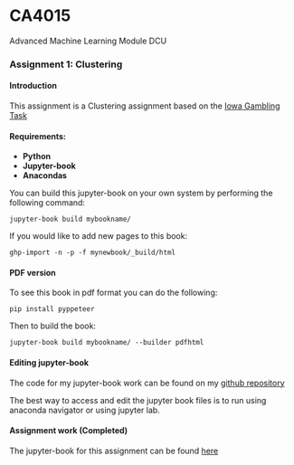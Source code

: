 # CA4015
Advanced Machine Learning Module DCU

### Assignment 1: Clustering

#### Introduction
This assignment is a Clustering assignment based on the [Iowa Gambling Task](https://en.wikipedia.org/wiki/Iowa_gambling_task)

#### Requirements:
* **Python**
* **Jupyter-book**
* **Anacondas**

You can build this jupyter-book on your own system by performing the following command:
```
jupyter-book build mybookname/

```

If you would like to add new pages to this book:
```
ghp-import -n -p -f mynewbook/_build/html

```

#### PDF version
To see this book in pdf format you can do the following:
```
pip install pyppeteer
```

Then to build the book:
```
jupyter-book build mybookname/ --builder pdfhtml
```

#### Editing jupyter-book

The code for my jupyter-book work can be found on my [github repository](https://github.com/mccahim2/ca4015-jupyterbook-assignment1)

The best way to access and edit the jupyter book files is to run using anaconda navigator or using jupyter lab.


#### Assignment work (Completed)
The jupyter-book for this assignment can be found [here](https://mccahim2.github.io/ca4015-jupyterbook-assignment1/)
